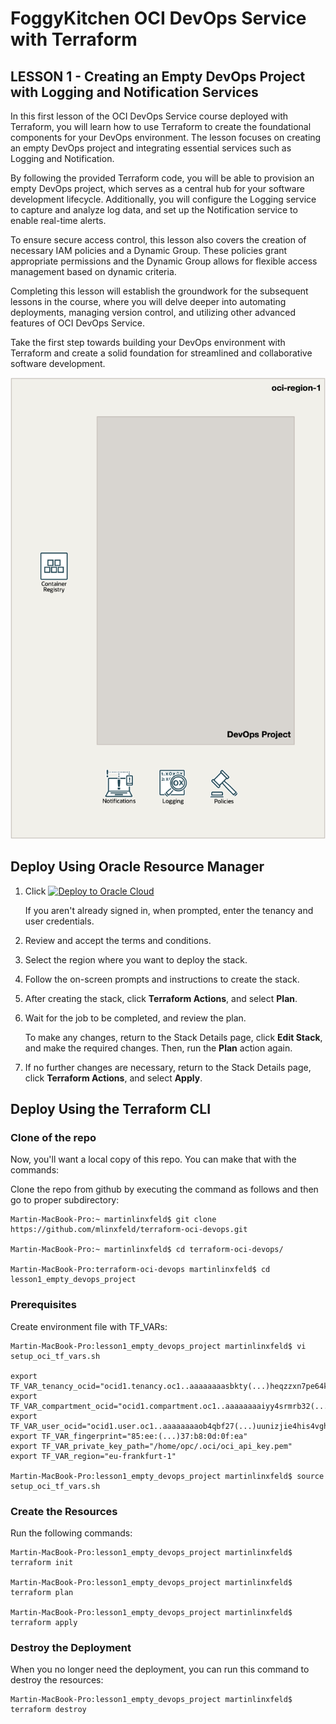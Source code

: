 # FoggyKitchen OCI DevOps Service with Terraform 

## LESSON 1 - Creating an Empty DevOps Project with Logging and Notification Services

In this first lesson of the OCI DevOps Service course deployed with Terraform, you will learn how to use Terraform to create the foundational components for your DevOps environment. The lesson focuses on creating an empty DevOps project and integrating essential services such as Logging and Notification.

By following the provided Terraform code, you will be able to provision an empty DevOps project, which serves as a central hub for your software development lifecycle. Additionally, you will configure the Logging service to capture and analyze log data, and set up the Notification service to enable real-time alerts.

To ensure secure access control, this lesson also covers the creation of necessary IAM policies and a Dynamic Group. These policies grant appropriate permissions and the Dynamic Group allows for flexible access management based on dynamic criteria.

Completing this lesson will establish the groundwork for the subsequent lessons in the course, where you will delve deeper into automating deployments, managing version control, and utilizing other advanced features of OCI DevOps Service.

Take the first step towards building your DevOps environment with Terraform and create a solid foundation for streamlined and collaborative software development.

![](terraform-oci-devops-lesson1.png)

## Deploy Using Oracle Resource Manager

1. Click [![Deploy to Oracle Cloud](https://oci-resourcemanager-plugin.plugins.oci.oraclecloud.com/latest/deploy-to-oracle-cloud.svg)](https://cloud.oracle.com/resourcemanager/stacks/create?region=home&zipUrl=https://github.com/mlinxfeld/terraform-oci-devops/releases/latest/download/terraform-oci-devops-lesson1.zip)

    If you aren't already signed in, when prompted, enter the tenancy and user credentials.

2. Review and accept the terms and conditions.

3. Select the region where you want to deploy the stack.

4. Follow the on-screen prompts and instructions to create the stack.

5. After creating the stack, click **Terraform Actions**, and select **Plan**.

6. Wait for the job to be completed, and review the plan.

    To make any changes, return to the Stack Details page, click **Edit Stack**, and make the required changes. Then, run the **Plan** action again.

7. If no further changes are necessary, return to the Stack Details page, click **Terraform Actions**, and select **Apply**. 

## Deploy Using the Terraform CLI

### Clone of the repo
Now, you'll want a local copy of this repo. You can make that with the commands:

Clone the repo from github by executing the command as follows and then go to proper subdirectory:

```
Martin-MacBook-Pro:~ martinlinxfeld$ git clone https://github.com/mlinxfeld/terraform-oci-devops.git

Martin-MacBook-Pro:~ martinlinxfeld$ cd terraform-oci-devops/

Martin-MacBook-Pro:terraform-oci-devops martinlinxfeld$ cd lesson1_empty_devops_project

```

### Prerequisites
Create environment file with TF_VARs:

```
Martin-MacBook-Pro:lesson1_empty_devops_project martinlinxfeld$ vi setup_oci_tf_vars.sh

export TF_VAR_tenancy_ocid="ocid1.tenancy.oc1..aaaaaaaasbkty(...)heqzzxn7pe64ksbia"
export TF_VAR_compartment_ocid="ocid1.compartment.oc1..aaaaaaaaiyy4srmrb32(...)ytywiucgbcp5ext6e4ahjewa"
export TF_VAR_user_ocid="ocid1.user.oc1..aaaaaaaaob4qbf27(...)uunizjie4his4vgh3jx5jxa"
export TF_VAR_fingerprint="85:ee:(...)37:b8:0d:0f:ea"
export TF_VAR_private_key_path="/home/opc/.oci/oci_api_key.pem"
export TF_VAR_region="eu-frankfurt-1"

Martin-MacBook-Pro:lesson1_empty_devops_project martinlinxfeld$ source setup_oci_tf_vars.sh
```

### Create the Resources
Run the following commands:

```
Martin-MacBook-Pro:lesson1_empty_devops_project martinlinxfeld$ terraform init
    
Martin-MacBook-Pro:lesson1_empty_devops_project martinlinxfeld$ terraform plan

Martin-MacBook-Pro:lesson1_empty_devops_project martinlinxfeld$ terraform apply
```

### Destroy the Deployment
When you no longer need the deployment, you can run this command to destroy the resources:

```
Martin-MacBook-Pro:lesson1_empty_devops_project martinlinxfeld$ terraform destroy
```

